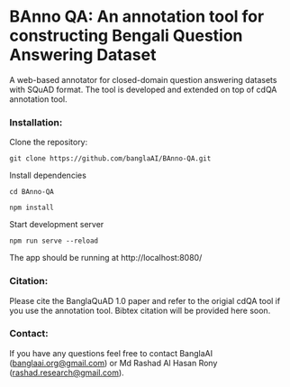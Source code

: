 # BAnno QA: An annotation tool for constructing Bengali Question Answering Dataset 


A web-based annotator for closed-domain question answering datasets with SQuAD format. The tool is developed and extended on top of cdQA annotation tool.

### Installation:

Clone the repository:

```shell
git clone https://github.com/banglaAI/BAnno-QA.git
```

Install dependencies

```shell
cd BAnno-QA

npm install
```

Start development server

```shell
npm run serve --reload
```

The app should be running at http://localhost:8080/


### Citation:
Please cite the BanglaQuAD 1.0 paper and refer to the origial cdQA tool if you use the annotation tool. Bibtex citation will be provided here soon.

### Contact:
If you have any questions feel free to contact BanglaAI (banglaai.org@gmail.com) or Md Rashad Al Hasan Rony (rashad.research@gmail.com).
